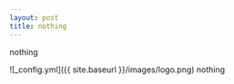 ```yaml
---
layout: post
title: nothing
---
```


nothing

![_config.yml]({{ site.baseurl }}/images/logo.png)
nothing
